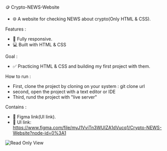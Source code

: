 🪙 Crypto-NEWS-Website
- 🌐 A website for checking NEWS about crypto(Only HTML & CSS).

Features :
  - 📱 Fully responsive.
  - 💻 Built with HTML & CSS

Goal :
  - ✅ Practicing HTML & CSS and building my first project with them.

How to run :
  - First, clone the project by cloning on your system : 
    git clone url
  - second, open the project with a text editor or IDE
  - Third, rund the project with "live server"

Contains :
  - 🔗 Figma link(UI link).
  - 🔗 UI link: https://www.figma.com/file/myJ1VviTn3WUIZA1dVucq1/Crypto-NEWS-Website?node-id=0%3A1


![Read Only View](https://user-images.githubusercontent.com/79444570/195703291-d4648e04-f3fb-48a9-b794-ca937727c3ae.png)
